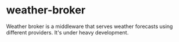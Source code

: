 # weather-broker
Weather broker is a middleware that serves weather forecasts using different providers.
It's under heavy development.
